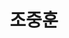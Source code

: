 ---
layout: hubs
key: Q18648500
title: 조중훈
name: 조중훈
image: 
description: 대한민국의 기업가, 한진그룹 창업주
score: 0.0038317861895371397
degree: 6
---